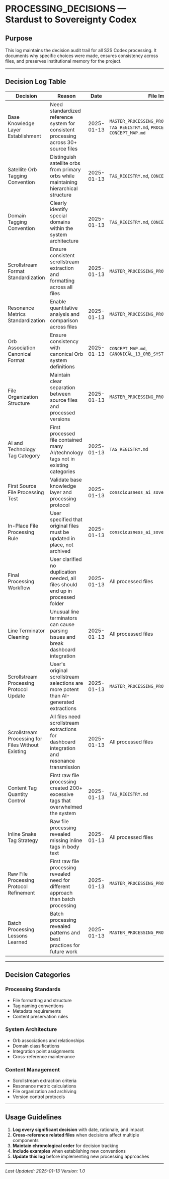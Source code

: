 # PROCESSING_DECISIONS — Stardust to Sovereignty Codex

## Purpose
This log maintains the decision audit trail for all S2S Codex processing. It documents why specific choices were made, ensures consistency across files, and preserves institutional memory for the project.

---

## Decision Log Table

| **Decision** | **Reason** | **Date** | **File Impacted** | **Status** | **Cross-Reference** |
|--------------|------------|----------|-------------------|------------|-------------------|
| Base Knowledge Layer Establishment | Need standardized reference system for consistent processing across 30+ source files | 2025-01-13 | `MASTER_PROCESSING_PROTOCOL.md`, `TAG_REGISTRY.md`, `PROCESSING_DECISIONS.md`, `CONCEPT_MAP.md` | ✅ Resolved | [@CODEX_AUDIT_REPORT.md] |
| Satellite Orb Tagging Convention | Distinguish satellite orbs from primary orbs while maintaining hierarchical structure | 2025-01-13 | `TAG_REGISTRY.md`, `CONCEPT_MAP.md` | ✅ Resolved | [@TAG_REGISTRY.md] |
| Domain Tagging Convention | Clearly identify special domains within the system architecture | 2025-01-13 | `TAG_REGISTRY.md`, `CONCEPT_MAP.md` | ✅ Resolved | [@TAG_REGISTRY.md] |
| Scrollstream Format Standardization | Ensure consistent scrollstream extraction and formatting across all files | 2025-01-13 | `MASTER_PROCESSING_PROTOCOL.md` | ✅ Resolved | [@MASTER_PROCESSING_PROTOCOL.md] |
| Resonance Metrics Standardization | Enable quantitative analysis and comparison across files | 2025-01-13 | `MASTER_PROCESSING_PROTOCOL.md` | ✅ Resolved | [@MASTER_PROCESSING_PROTOCOL.md] |
| Orb Association Canonical Format | Ensure consistency with canonical Orb system definitions | 2025-01-13 | `CONCEPT_MAP.md`, `CANONICAL_13_ORB_SYSTEM_REFERENCE.md` | ✅ Resolved | [@CONCEPT_MAP.md] |
| File Organization Structure | Maintain clear separation between source files and processed versions | 2025-01-13 | `MASTER_PROCESSING_PROTOCOL.md` | ✅ Resolved | [@MASTER_PROCESSING_PROTOCOL.md] |
| AI and Technology Tag Category | First processed file contained many AI/technology tags not in existing categories | 2025-01-13 | `TAG_REGISTRY.md` | ✅ Resolved | [@TAG_REGISTRY.md] |
| First Source File Processing Test | Validate base knowledge layer and processing protocol | 2025-01-13 | `consciousness_ai_sovereignty_to_question.md` | ✅ Resolved | [@TAG_REGISTRY.md], [@CONCEPT_MAP.md] |
| In-Place File Processing Rule | User specified that original files must be updated in place, not archived | 2025-01-13 | `consciousness_ai_sovereignty_to_question.md` | ✅ Resolved | [@MASTER_PROCESSING_PROTOCOL.md] |
| Final Processing Workflow | User clarified no duplication needed, all files should end up in processed folder | 2025-01-13 | All processed files | ✅ Resolved | [@MASTER_PROCESSING_PROTOCOL.md] |
| Line Terminator Cleaning | Unusual line terminators can cause parsing issues and break dashboard integration | 2025-01-13 | All processed files | ✅ Resolved | File processing workflow |
| Scrollstream Processing Protocol Update | User's original scrollstream selections are more potent than AI-generated extractions | 2025-01-13 | `MASTER_PROCESSING_PROTOCOL.md` | ✅ Resolved | [@MASTER_PROCESSING_PROTOCOL.md] |
| Scrollstream Processing for Files Without Existing | All files need scrollstream extractions for dashboard integration and resonance transmission | 2025-01-13 | All processed files | ✅ Resolved | [@MASTER_PROCESSING_PROTOCOL.md] |
| Content Tag Quantity Control | First raw file processing created 200+ excessive tags that overwhelmed the system | 2025-01-13 | `TAG_REGISTRY.md` | ✅ Resolved | [@TAG_REGISTRY.md] |
| Inline Snake Tag Strategy | Raw file processing revealed missing inline tags in body text | 2025-01-13 | All processed files | ✅ Resolved | [@MASTER_PROCESSING_PROTOCOL.md] |
| Raw File Processing Protocol Refinement | First raw file processing revealed need for different approach than batch processing | 2025-01-13 | `MASTER_PROCESSING_PROTOCOL.md` | ✅ Resolved | [@MASTER_PROCESSING_PROTOCOL.md] |
| Batch Processing Lessons Learned | Batch processing revealed patterns and best practices for future work | 2025-01-13 | `MASTER_PROCESSING_PROTOCOL.md` | ✅ Resolved | [@MASTER_PROCESSING_PROTOCOL.md] |


---

## Decision Categories

### Processing Standards
- File formatting and structure
- Tag naming conventions
- Metadata requirements
- Content preservation rules

### System Architecture
- Orb associations and relationships
- Domain classifications
- Integration point assignments
- Cross-reference maintenance

### Content Management
- Scrollstream extraction criteria
- Resonance metric calculations
- File organization and archiving
- Version control protocols

---

## Usage Guidelines

1. **Log every significant decision** with date, rationale, and impact
2. **Cross-reference related files** when decisions affect multiple components
3. **Maintain chronological order** for decision tracking
4. **Include examples** when establishing new conventions
5. **Update this log** before implementing new processing approaches

---

*Last Updated: 2025-01-13*
*Version: 1.0*
